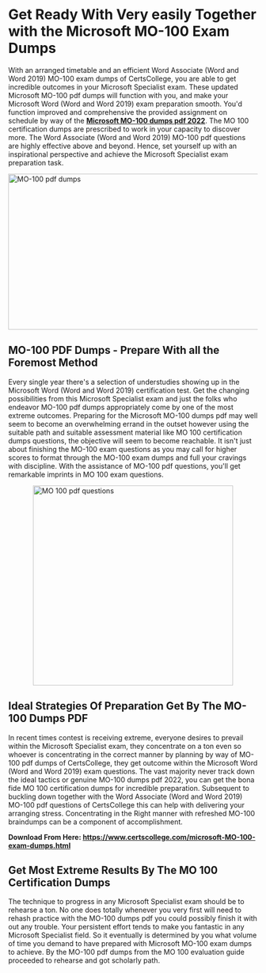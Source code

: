 <h1><strong>Get Ready With Very easily Together with the Microsoft MO-100 Exam Dumps&nbsp;</strong></h1>
<p><span style="font-weight: 400;">With an arranged timetable and an efficient Word Associate (Word and Word 2019) MO-100 exam dumps of CertsCollege, you are able to get incredible outcomes in your Microsoft Specialist exam. These updated Microsoft MO-100 pdf dumps will function with you, and make your Microsoft Word (Word and Word 2019) exam preparation smooth. You'd function improved and comprehensive the provided assignment on schedule by way of the <strong><a href="https://www.certscollege.com/microsoft-MO-100-exam-dumps.html">Microsoft MO-100 dumps pdf 2022</a></strong>. The MO 100 certification dumps are prescribed to work in your capacity to discover more. The Word Associate (Word and Word 2019) MO-100 pdf questions are highly effective above and beyond. Hence, set yourself up with an inspirational perspective and achieve the Microsoft Specialist exam preparation task.&nbsp;</span></p>
<p><span style="font-weight: 400;"><img style="display: block; margin-left: auto; margin-right: auto;" src="https://i.ibb.co/CPDK3ps/Yellow-and-Blue-Initiative-Blog-Banner.png" alt="MO-100 pdf dumps" width="559" height="315" /></span></p>
<h2><strong>MO-100 PDF Dumps - Prepare With all the Foremost Method</strong></h2>
<p><span style="font-weight: 400;">Every single year there's a selection of understudies showing up in the Microsoft Word (Word and Word 2019) certification test. Get the changing possibilities from this Microsoft Specialist exam and just the folks who endeavor MO-100 pdf dumps appropriately come by one of the most extreme outcomes. Preparing for the Microsoft MO-100 dumps pdf may well seem to become an overwhelming errand in the outset however using the suitable path and suitable assessment material like MO 100 certification dumps questions, the objective will seem to become reachable. It isn't just about finishing the MO-100 exam questions as you may call for higher scores to format through the MO-100 exam dumps and full your cravings with discipline. With the assistance of MO-100 pdf questions, you'll get remarkable imprints in MO 100 exam questions.</span></p>
<p><span style="font-weight: 400;"><a href="https://tinyurl.com/y75obyxg"><img style="display: block; margin-left: auto; margin-right: auto;" src="https://i.ibb.co/9tMrhdY/Teacher-Appreciation-Invitation.png" alt="MO 100 pdf questions " width="404" height="404" /></a></span></p>
<h2><strong>Ideal Strategies Of Preparation Get By The MO-100 Dumps PDF</strong></h2>
<p><span style="font-weight: 400;">In recent times contest is receiving extreme, everyone desires to prevail within the Microsoft Specialist exam, they concentrate on a ton even so whoever is concentrating in the correct manner by planning by way of MO-100 pdf dumps of CertsCollege, they get outcome within the Microsoft Word (Word and Word 2019) exam questions. The vast majority never track down the ideal tactics or genuine MO-100 dumps pdf 2022, you can get the bona fide MO 100 certification dumps for incredible preparation. Subsequent to buckling down together with the Word Associate (Word and Word 2019) MO-100 pdf questions of CertsCollege this can help with delivering your arranging stress. Concentrating in the Right manner with refreshed MO-100 braindumps can be a component of accomplishment.</span></p>
<p><span style="font-weight: 400;"><strong>Download From Here: <a href="https://www.certscollege.com/microsoft-MO-100-exam-dumps.html">https://www.certscollege.com/microsoft-MO-100-exam-dumps.html</a></strong></span></p>
<h2><strong>Get Most Extreme Results By The MO 100 Certification Dumps</strong></h2>
<p><span style="font-weight: 400;">The technique to progress in any Microsoft Specialist exam should be to rehearse a ton. No one does totally whenever you very first will need to rehash practice with the MO-100 dumps pdf you could possibly finish it with out any trouble. Your persistent effort tends to make you fantastic in any Microsoft Specialist field. So it eventually is determined by you what volume of time you demand to have prepared with Microsoft MO-100 exam dumps to achieve. By the MO-100 pdf dumps from the MO 100 evaluation guide proceeded to rehearse and got scholarly path.</span></p>
